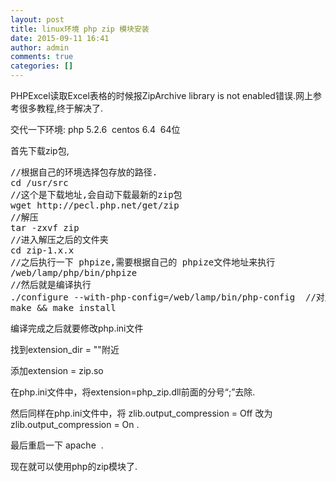 ```yaml
---
layout: post
title: linux环境 php zip 模块安装
date: 2015-09-11 16:41
author: admin
comments: true
categories: []
---
```

PHPExcel读取Excel表格的时候报ZipArchive library is not enabled错误.网上参考很多教程,终于解决了.

交代一下环境: php 5.2.6  centos 6.4  64位

首先下载zip包,
<pre class="line mt-10 q-content">//根据自己的环境选择包存放的路径.
cd /usr/src
//这个是下载地址,会自动下载最新的zip包
wget http://pecl.php.net/get/zip
//解压
tar -zxvf zip
//进入解压之后的文件夹
cd zip-1.x.x
//之后执行一下 phpize,需要根据自己的 phpize文件地址来执行
/web/lamp/php/bin/phpize
//然后就是编译执行
./configure --with-php-config=/web/lamp/bin/php-config  //对应的配置文件的目录
make &amp;&amp; make install</pre>
编译完成之后就要修改php.ini文件

找到extension_dir = ""附近

添加extension = zip.so

在php.ini文件中，将extension=php_zip.dll前面的分号“;”去除.

然后同样在php.ini文件中，将 zlib.output_compression = Off 改为 zlib.output_compression = On .

最后重启一下 apache  .

现在就可以使用php的zip模块了.
